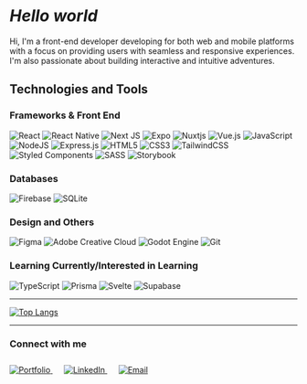 # *Hello world*
Hi, I'm a front-end developer developing for both web and mobile platforms with a focus on providing users with seamless and responsive experiences. I'm  also passionate about building interactive and intuitive adventures.

## Technologies and Tools

### Frameworks & Front End
![React](https://img.shields.io/badge/react-%2320232a.svg?style=for-the-badge&logo=react&logoColor=%2361DAFB)
![React Native](https://img.shields.io/badge/react_native-%2320232a.svg?style=for-the-badge&logo=react&logoColor=%2361DAFB)
![Next JS](https://img.shields.io/badge/Next-black?style=for-the-badge&logo=next.js&logoColor=white)
![Expo](https://img.shields.io/badge/expo-1C1E24?style=for-the-badge&logo=expo&logoColor=#D04A37)
![Nuxtjs](https://img.shields.io/badge/Nuxt-002E3B?style=for-the-badge&logo=nuxtdotjs&logoColor=#00DC82)
![Vue.js](https://img.shields.io/badge/vuejs-%2335495e.svg?style=for-the-badge&logo=vuedotjs&logoColor=%234FC08D)
![JavaScript](https://img.shields.io/badge/javascript-%23323330.svg?style=for-the-badge&logo=javascript&logoColor=%23F7DF1E)
![NodeJS](https://img.shields.io/badge/node.js-6DA55F?style=for-the-badge&logo=node.js&logoColor=white)
![Express.js](https://img.shields.io/badge/express.js-%23404d59.svg?style=for-the-badge&logo=express&logoColor=%2361DAFB)
![HTML5](https://img.shields.io/badge/html5-%23E34F26.svg?style=for-the-badge&logo=html5&logoColor=white)
![CSS3](https://img.shields.io/badge/css3-%231572B6.svg?style=for-the-badge&logo=css3&logoColor=white)
![TailwindCSS](https://img.shields.io/badge/tailwindcss-%2338B2AC.svg?style=for-the-badge&logo=tailwind-css&logoColor=white)
![Styled Components](https://img.shields.io/badge/styled--components-DB7093?style=for-the-badge&logo=styled-components&logoColor=white)
![SASS](https://img.shields.io/badge/SASS-hotpink.svg?style=for-the-badge&logo=SASS&logoColor=white)
![Storybook](https://img.shields.io/badge/-Storybook-FF4785?style=for-the-badge&logo=storybook&logoColor=white)



### Databases
![Firebase](https://img.shields.io/badge/firebase-%23039BE5.svg?style=for-the-badge&logo=firebase)
![SQLite](https://img.shields.io/badge/sqlite-%2307405e.svg?style=for-the-badge&logo=sqlite&logoColor=white)

### Design and Others
![Figma](https://img.shields.io/badge/figma-%23F24E1E.svg?style=for-the-badge&logo=figma&logoColor=white)
![Adobe Creative Cloud](https://img.shields.io/badge/Adobe%20Creative%20Cloud-DA1F26.svg?style=for-the-badge&logo=Adobe%20Creative%20Cloud&logoColor=white)
![Godot Engine](https://img.shields.io/badge/GODOT-%23FFFFFF.svg?style=for-the-badge&logo=godot-engine)
![Git](https://img.shields.io/badge/git-%23F05033.svg?style=for-the-badge&logo=git&logoColor=white)

### Learning Currently/Interested in Learning
![TypeScript](https://img.shields.io/badge/typescript-%23007ACC.svg?style=for-the-badge&logo=typescript&logoColor=white)
![Prisma](https://img.shields.io/badge/Prisma-3982CE?style=for-the-badge&logo=Prisma&logoColor=white)
![Svelte](https://img.shields.io/badge/svelte-%23f1413d.svg?style=for-the-badge&logo=svelte&logoColor=white)
![Supabase](https://img.shields.io/badge/Supabase-3ECF8E?style=for-the-badge&logo=supabase&logoColor=white)

<hr/>

[![Top Langs](https://pho-readme.vercel.app/api/top-langs/?username=pho86&hide=gdscript&theme=dracula)](https://github.com/anuraghazra/github-readme-stats)

<hr/>

### Connect with me

<p style="padding-top: 10px;">
    <a href="https://www.philipho.me/">
        <img alt="Portfolio" src="https://img.shields.io/badge/Portfolio-%23000000.svg?style=for-the-badge&logo=firefox&logoColor=#FF7139" target="_blank" rel="noopener noreferrer" />
    </a>
    <a href="https://www.linkedin.com/in/philippho/" style="margin-left: 20px;">
        <img alt="LinkedIn" src="https://img.shields.io/badge/LinkedIn-0077B5?style=for-the-badge&logo=linkedin&logoColor=white" target="_blank" rel="noopener noreferrer" />
    </a>
  <a href="mailto:philip03ho@gmail.com?subject=Email via GitHub Profile" style="margin-left: 20px;">
        <img alt="Email" src="https://img.shields.io/badge/Mail-D14836?style=for-the-badge&logo=gmail&logoColor=white" target="_blank" rel="noopener noreferrer" />
    </a>
</p>
